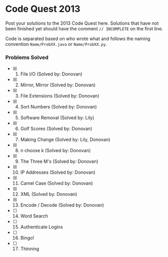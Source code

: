 # Code Quest 2013

Post your solutions to the 2013 Code Quest here. Solutions that have not been finished yet should have the comment `// INCOMPLETE` on the first line.

Code is separated based on who wrote what and follows the naming convention `Name/ProbXX.java` or `Name/ProbXX.py`.

### Problems Solved

- [x] 1. File I/O (Solved by: Donovan)
- [x] 2. Mirror, Mirror (Solved by: Donovan)
- [x] 3. File Extensions (Solved by: Donovan)
- [x] 4. Sort Numbers (Solved by: Donovan)
- [x] 5. Software Removal (Solved by: Lily)
- [x] 6. Golf Scores (Solved by: Donovan)
- [x] 7. Making Change (Solved by: Lily, Donovan)
- [x] 8. n choose k (Solved by: Donovan)
- [x] 9. The Three M's (Solved by: Donovan)
- [x] 10. IP Addresses (Solved by: Donovan)
- [x] 11. Camel Case (Solved by: Donovan)
- [x] 12. XML (Solved by: Donovan)
- [x] 13. Encode / Decode (Solved by: Donovan)
- [ ] 14. Word Search
- [ ] 15. Authenticate Logins
- [ ] 16. Bingo!
- [ ] 17. Thinning
